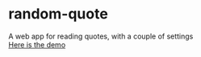 # random-quote
A web app for reading quotes, with a couple of settings  
[Here is the demo](http://codepen.io/dvdvdmt/full/jWNQxW/)
